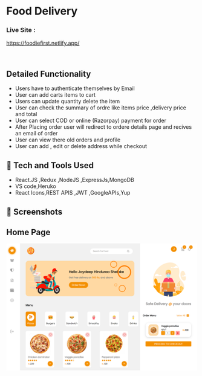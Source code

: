 # Food Delivery

### Live Site :

https://foodiefirst.netlify.app/

<br>

## Detailed Functionality

- Users have to authenticate themselves by Email
- User can add carts items to cart
- Users can update quantity delete the item
- User can check the summary of ordre like items price ,delivery price and total
- User can select COD or online (Razorpay) payment for order
- After Placing order user will redirect to ordere details page and recives an email of order
- User can view there old orders and profile
- User can add , edit or delete address while checkout

## 🚀 Tech and Tools Used

- React.JS ,Redux ,NodeJS ,ExpressJs,MongoDB
- VS code,Heruko
- React Icons,REST APIS ,JWT ,GoogleAPIs,Yup

## 📸 Screenshots

## Home Page

<img src="./frontend/src/assests/mern-food-delivery-app.herokuapp.com_.png" width='800' height='auto'>
<br>
